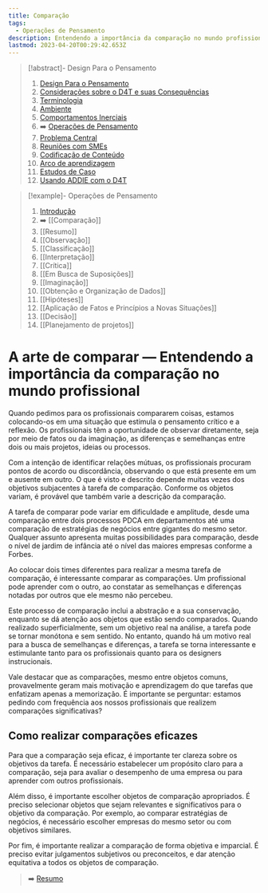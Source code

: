 ```yaml
---
title: Comparação
tags:
  - Operações de Pensamento
description: Entendendo a importância da comparação no mundo profissional
lastmod: 2023-04-20T00:29:42.653Z
---
```


>[!abstract]- Design Para o Pensamento
>
>1. [Design Para o Pensamento](../Design%20Para%20o%20Pensamento.md)
>2. [Considerações sobre o D4T e suas Consequências](../Considerações%20sobre%20o%20D4T%20e%20suas%20Consequências.md)
>3. [Terminologia](../Terminologia.md)
>4. [Ambiente](../Dia%20a%20dia%20do%20Designer%20Instrucional/Ambiente.md)
>5. [Comportamentos Inerciais](../Comportamentos%20Inerciais/Comportamentos%20Inerciais.md)
>6. ➡️ [Operações de Pensamento](Operações%20de%20Pensamento.md)
>5. [Problema Central](../Dia%20a%20dia%20do%20Designer%20Instrucional/Problema%20Central.md)
>6. [Reuniões com SMEs](../Dia%20a%20dia%20do%20Designer%20Instrucional/Reuniões%20com%20SMEs.md)
>7. [Codificação de Conteúdo](../Dia%20a%20dia%20do%20Designer%20Instrucional/Codificação%20de%20Conteúdo.md)
>8. [Arco de aprendizagem](../Dia%20a%20dia%20do%20Designer%20Instrucional/Arco%20de%20aprendizagem.md)
>9. [Estudos de Caso](../Estudos%20de%20caso/Estudos%20de%20Caso.md)
>10. [Usando ADDIE com o D4T](../Dia%20a%20dia%20do%20Designer%20Instrucional/Usando%20ADDIE%20com%20o%20D4T.md)

>[!example]- Operações de Pensamento
>
>1. [Introdução](Operações%20de%20Pensamento.md)
>2. ➡️ [[Comparação]]
>3. [[Resumo]]
>4. [[Observação]]
>5. [[Classificação]]
>6. [[Interpretação]]
>7. [[Crítica]]
>8. [[Em Busca de Suposições]]
>9. [[Imaginação]]
>10. [[Obtenção e Organização de Dados]]
>11. [[Hipóteses]]
>12. [[Aplicação de Fatos e Princípios a Novas Situações]]
>13. [[Decisão]]
>14. [[Planejamento de projetos]]


# A arte de comparar — Entendendo a importância da comparação no mundo profissional

Quando pedimos para os profissionais compararem coisas, estamos colocando-os em uma situação que estimula o pensamento crítico e a reflexão. Os profissionais têm a oportunidade de observar diretamente, seja por meio de fatos ou da imaginação, as diferenças e semelhanças entre dois ou mais projetos, ideias ou processos.

Com a intenção de identificar relações mútuas, os profissionais procuram pontos de acordo ou discordância, observando o que está presente em um e ausente em outro. O que é visto e descrito depende muitas vezes dos objetivos subjacentes à tarefa de comparação. Conforme os objetos variam, é provável que também varie a descrição da comparação.

A tarefa de comparar pode variar em dificuldade e amplitude, desde uma comparação entre dois processos PDCA em departamentos até uma comparação de estratégias de negócios entre gigantes do mesmo setor. Qualquer assunto apresenta muitas possibilidades para comparação, desde o nível de jardim de infância até o nível das maiores empresas conforme a Forbes.

Ao colocar dois times diferentes para realizar a mesma tarefa de comparação, é interessante comparar as comparações. Um profissional pode aprender com o outro, ao constatar as semelhanças e diferenças notadas por outros que ele mesmo não percebeu.

Este processo de comparação inclui a abstração e a sua conservação, enquanto se dá atenção aos objetos que estão sendo comparados. Quando realizado superficialmente, sem um objetivo real na análise, a tarefa pode se tornar monótona e sem sentido. No entanto, quando há um motivo real para a busca de semelhanças e diferenças, a tarefa se torna interessante e estimulante tanto para os profissionais quanto para os designers instrucionais.

Vale destacar que as comparações, mesmo entre objetos comuns, provavelmente geram mais motivação e aprendizagem do que tarefas que enfatizam apenas a memorização. É importante se perguntar: estamos pedindo com frequência aos nossos profissionais que realizem comparações significativas?

## Como realizar comparações eficazes

Para que a comparação seja eficaz, é importante ter clareza sobre os objetivos da tarefa. É necessário estabelecer um propósito claro para a comparação, seja para avaliar o desempenho de uma empresa ou para aprender com outros profissionais.

Além disso, é importante escolher objetos de comparação apropriados. É preciso selecionar objetos que sejam relevantes e significativos para o objetivo da comparação. Por exemplo, ao comparar estratégias de negócios, é necessário escolher empresas do mesmo setor ou com objetivos similares.

Por fim, é importante realizar a comparação de forma objetiva e imparcial. É preciso evitar julgamentos subjetivos ou preconceitos, e dar atenção equitativa a todos os objetos de comparação.

> ➡️ [Resumo](Resumo.md)